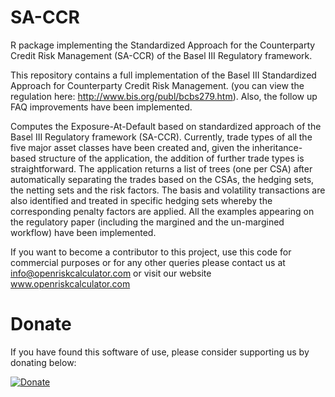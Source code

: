 # SA-CCR

R package implementing the Standardized Approach for the Counterparty Credit Risk Management (SA-CCR) of the Basel III Regulatory framework.

This repository contains a full implementation of the Basel III Standardized Approach for Counterparty Credit Risk Management. (you can view the regulation here: http://www.bis.org/publ/bcbs279.htm). Also, the follow up FAQ improvements have been implemented.

Computes the Exposure-At-Default based on standardized approach of the Basel III Regulatory framework (SA-CCR). Currently, trade types of all the five major asset classes have been created and, given the inheritance- based structure of the application, the addition of further trade types is straightforward. The application returns a list of trees (one per CSA) after automatically separating the trades based on the CSAs, the hedging sets, the netting sets and the risk factors. The basis and volatility transactions are also identified and treated in specific hedging sets whereby the corresponding penalty factors are applied. All the examples appearing on the regulatory paper (including the margined and the un-margined workflow) have been implemented.

If you want to become a contributor to this project, use this code for commercial purposes or for any other queries please contact us at info@openriskcalculator.com or visit our website www.openriskcalculator.com

# Donate 

If you have found this software of use, please consider supporting us by donating below:

[![Donate](https://img.shields.io/badge/Donate-PayPal-green.svg)](https://www.paypal.com/cgi-bin/webscr?cmd=_s-xclick&hosted_button_id=8HBDDB9MHXUTA)
